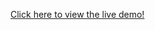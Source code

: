 [Click here to view the live demo!](https://diabetes-prediction-model-kqbhrenrxdyca2runbh4c6.streamlit.app/)





